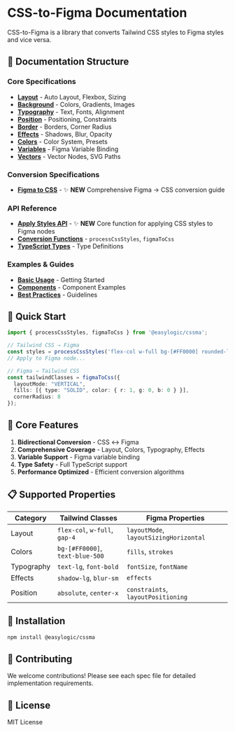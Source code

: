 # CSS-to-Figma Documentation

CSS-to-Figma is a library that converts Tailwind CSS styles to Figma styles and vice versa.

## 📖 Documentation Structure

### Core Specifications
- **[Layout](specs/layout.md)** - Auto Layout, Flexbox, Sizing
- **[Background](specs/background.md)** - Colors, Gradients, Images
- **[Typography](specs/typography.md)** - Text, Fonts, Alignment
- **[Position](specs/position.md)** - Positioning, Constraints
- **[Border](specs/border.md)** - Borders, Corner Radius
- **[Effects](specs/effects.md)** - Shadows, Blur, Opacity
- **[Colors](specs/colors.md)** - Color System, Presets
- **[Variables](specs/variables.md)** - Figma Variable Binding
- **[Vectors](specs/vectors.md)** - Vector Nodes, SVG Paths

### Conversion Specifications
- **[Figma to CSS](specs/figma-to-css.md)** - ✨ **NEW** Comprehensive Figma → CSS conversion guide

### API Reference
- **[Apply Styles API](specs/apply-styles.md)** - ✨ **NEW** Core function for applying CSS styles to Figma nodes
- **[Conversion Functions](api/conversion.md)** - `processCssStyles`, `figmaToCss`
- **[TypeScript Types](api/types.md)** - Type Definitions

### Examples & Guides
- **[Basic Usage](examples/basic-usage.md)** - Getting Started
- **[Components](examples/components.md)** - Component Examples
- **[Best Practices](examples/best-practices.md)** - Guidelines

## 🚀 Quick Start

```typescript
import { processCssStyles, figmaToCss } from '@easylogic/cssma';

// Tailwind CSS → Figma
const styles = processCssStyles('flex-col w-full bg-[#FF0000] rounded-lg');
// Apply to Figma node...

// Figma → Tailwind CSS
const tailwindClasses = figmaToCss({
  layoutMode: "VERTICAL",
  fills: [{ type: "SOLID", color: { r: 1, g: 0, b: 0 } }],
  cornerRadius: 8
});
```

## 🎯 Core Features

1. **Bidirectional Conversion** - CSS ↔ Figma
2. **Comprehensive Coverage** - Layout, Colors, Typography, Effects
3. **Variable Support** - Figma variable binding
4. **Type Safety** - Full TypeScript support
5. **Performance Optimized** - Efficient conversion algorithms

## 📋 Supported Properties

| Category | Tailwind Classes | Figma Properties |
|----------|------------------|------------------|
| Layout | `flex-col`, `w-full`, `gap-4` | `layoutMode`, `layoutSizingHorizontal` |
| Colors | `bg-[#FF0000]`, `text-blue-500` | `fills`, `strokes` |
| Typography | `text-lg`, `font-bold` | `fontSize`, `fontName` |
| Effects | `shadow-lg`, `blur-sm` | `effects` |
| Position | `absolute`, `center-x` | `constraints`, `layoutPositioning` |

## 🔧 Installation

```bash
npm install @easylogic/cssma
```

## 📝 Contributing

We welcome contributions! Please see each spec file for detailed implementation requirements.

## 📄 License

MIT License 